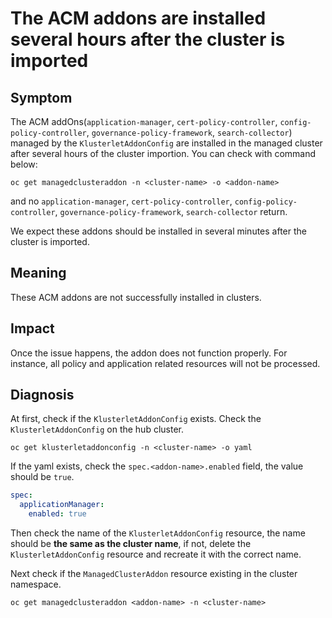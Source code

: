 # The ACM addons are installed several hours after the cluster is imported

## Symptom

The ACM addOns(`application-manager`, `cert-policy-controller`, `config-policy-controller`,
`governance-policy-framework`, `search-collector`) managed by the `KlusterletAddonConfig` are installed in the managed
cluster after several hours of the cluster importion. You can check with command below:

```shell
oc get managedclusteraddon -n <cluster-name> -o <addon-name>
```

and no `application-manager`, `cert-policy-controller`, `config-policy-controller`, `governance-policy-framework`,
`search-collector` return.

We expect these addons should be installed in several minutes after the cluster is imported.

## Meaning

These ACM addons are not successfully installed in clusters.

## Impact

Once the issue happens, the addon does not function properly. For instance, all policy and application related resources
will not be processed.

## Diagnosis

At first, check if the `KlusterletAddonConfig` exists.
Check the `KlusterletAddonConfig` on the hub cluster.

```shell
oc get klusterletaddonconfig -n <cluster-name> -o yaml
```

If the yaml exists, check the `spec.<addon-name>.enabled` field, the value should be `true`.

```yaml
spec:
  applicationManager:
    enabled: true
```

Then check the name of the `KlusterletAddonConfig` resource, the name should be **the same as the cluster name**, if not,
delete the `KlusterletAddonConfig` resource and recreate it with the correct name.

Next check if the `ManagedClusterAddon` resource existing in the cluster namespace.

```shell
oc get managedclusteraddon <addon-name> -n <cluster-name>
```
